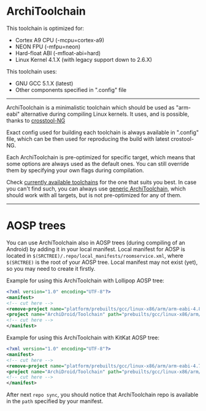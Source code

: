 ArchiToolchain
===================================================
This toolchain is optimized for:
- Cortex A9 CPU (-mcpu=cortex-a9)
- NEON FPU (-mfpu=neon)
- Hard-float ABI (-mfloat-abi=hard)
- Linux Kernel 4.1.X (with legacy support down to 2.6.X)

This toolchain uses:
- GNU GCC 5.1.X (latest)
- Other components specified in ".config" file

---------------------------------------------------
ArchiToolchain is a minimalistic toolchain which should be used as "arm-eabi" alternative during compiling Linux kernels. It uses, and is possible, thanks to [crosstool-NG](https://github.com/crosstool-ng/crosstool-ng)

Exact config used for building each toolchain is always available in ".config" file, which can be then used for reproducing the build with latest crostool-NG.

Each ArchiToolchain is pre-optimized for specific target, which means that some options are always used as the default ones. You can still override them by specifying your own flags during compilation.

Check [currently available toolchains](https://github.com/ArchiDroid/Toolchain/branches/all?query=archi) for the one that suits you best. In case you can't find such, you can always use [generic ArchiToolchain](https://github.com/ArchiDroid/Toolchain/tree/architoolchain-5.1-arm-linux-gnueabihf), which should work with all targets, but is not pre-optimized for any of them.


---------------------------------------------------
# AOSP trees

You can use ArchiToolchain also in AOSP trees (during compiling of an Android) by adding it in your local manifest. Local manifest for AOSP is located in ```$(SRCTREE)/.repo/local_manifests/roomservice.xml```, where ```$(SRCTREE)``` is the root of your AOSP tree. Local manifest may not exist (yet), so you may need to create it firstly.

Example for using this ArchiToolchain with Lollipop AOSP tree:
```xml
<?xml version="1.0" encoding="UTF-8"?>
<manifest>
<!-- cut here -->
<remove-project name="platform/prebuilts/gcc/linux-x86/arm/arm-eabi-4.8" />
<project name="ArchiDroid/Toolchain" path="prebuilts/gcc/linux-x86/arm/arm-eabi-4.8" remote="github" revision="architoolchain-5.1-arm-linux-gnueabihf-cortex_a9_neon" />
<!-- cut here -->
</manifest>
```

Example for using this ArchiToolchain with KitKat AOSP tree:
```xml
<?xml version="1.0" encoding="UTF-8"?>
<manifest>
<!-- cut here -->
<remove-project name="platform/prebuilts/gcc/linux-x86/arm/arm-eabi-4.7" />
<project name="ArchiDroid/Toolchain" path="prebuilts/gcc/linux-x86/arm/arm-eabi-4.7" remote="github" revision="architoolchain-5.1-arm-linux-gnueabihf-cortex_a9_neon" />
<!-- cut here -->
</manifest>
```

After next ```repo sync```, you should notice that ArchiToolchain repo is available in the ```path``` specified by your manifest.
